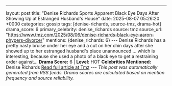 ---
layout: post
title: "Denise Richards Sports Apparent Black Eye Days After Showing Up at Estranged Husband's House"
date: 2025-08-07 05:26:20 +0000
categories: gossip
tags: [denise-richards, source-tmz, drama-hot]
drama_score: 6
primary_celebrity: denise_richards
source: tmz
source_url: "https://www.tmz.com/2025/08/06/denise-richards-black-eye-aaron-phypers-divorce/"
mentions: {denise_richards: 6} --- Denise Richards has a pretty nasty bruise under her eye and a cut on her chin days after she showed up to her estranged husband's place unannounced ... which is interesting, because she used a photo of a black eye to get a restraining order against… **Drama Score:** 6 | **Level:** HOT **Celebrities Mentioned:** Denise Richards [Read full article at Tmz](https://www.tmz.com/2025/08/06/denise-richards-black-eye-aaron-phypers-divorce/) --- *This post was automatically generated from RSS feeds. Drama scores are calculated based on mention frequency and source reliability.*